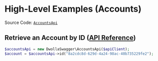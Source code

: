# High-Level Examples (Accounts)

Source Code: [`AccountsApi`](https://github.com/Dwolla/dwolla-swagger-php/blob/main/lib/AccountsApi.php)

## Retrieve an Account by ID ([API Reference](https://developers.dwolla.com/api-reference/accounts/retrieve))

```php
$accountsApi = new DwollaSwagger\AccountsApi($apiClient);
$account = $accountsApi->id("8a2cdc8d-629d-4a24-98ac-40b735229fe2");
```
